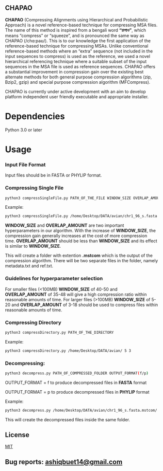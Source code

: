 ## CHAPAO
**CHAPAO** (Compressing  Alignments  using  Hierarchical  and  Probabilistic  Approach) is a novel reference-based technique for compressing MSA files. The name of this method is inspired from a bengali word **“চাপাও”**, which means “compress” or “squeeze”, and is pronounced the same way as CHAPAO (/chɑ:paʊ/). This is to our knowledge the first application of the reference-based technique for compressing MSAs. Unlike conventional reference-based methods where an “extra” sequence (not included in the input sequences to compress) is used as the reference, we used a novel hierarchical referencing technique where a suitable subset of the input sequences in the MSA file is used as reference sequences. CHAPAO offers a substantial improvement in compression gain over the existing best alternate methods for both general purpose compression algorithms (zip, Bzip2, gzip) and special purpose compression algorithm (MFCompress).

CHAPAO is currently under active development with an aim to develop platform independent user friendly executable and appropriate installer. 

# Dependencies 
Python 3.0 or later 

# Usage 
### Input File Format
Input files should be in FASTA or PHYLIP format.

### Compressing Single File

```bash
python3 compressSingleFile.py PATH_OF_THE_FILE WINDOW_SIZE OVERLAP_AMOUNT
```
Example:
```bash
python3 compressSingleFile.py /home/Desktop/DATA/avian/chr1_96_s.fasta 30 28
```
**WINDOW_SIZE** and **OVERLAP_AMOUNT** are two important hyperparameters in our algorithm.  With the increase of **WINDOW_SIZE**, the compression gain generally increases at the cost of more compression time. **OVERLAP_AMOUNT** should be less than **WINDOW_SIZE** and its effect is similar to  **WINDOW_SIZE**.

This will create a folder with extention **.mstcom** which is the output of the compression algorithm. There will be two separate files in the folder, namely metadata.txt and ref.txt.

### Guidelines for hyperparameter selection
For smaller files (<100MB) **WINDOW_SIZE** of 40-50 and **OVERLAP_AMOUNT** of 35-48 will give a high compression ratio within reasonable amounts of time.
For larger files (>100MB) **WINDOW_SIZE** of 5-20 and **OVERLAP_AMOUNT** of 3-18 should be used to compress files within reasonable amounts of time.
### Compressing Directory
```bash
python3 compressDirectory.py PATH_OF_THE_DIRECTORY
```
Example:
```bash
python3 compressDirectory.py /home/Desktop/DATA/avian/ 5 3
```

### Decompressing:

```bash
python3 decompress.py PATH_OF_COMPRESSED_FOLDER OUTPUT_FORMAT(f/p)
```


OUTPUT_FORMAT = f to produce decompressed files in **FASTA** format

OUTPUT_FORMAT = p to produce decompressed files in **PHYLIP** format

Example:
```bash
python3 decompress.py /home/Desktop/DATA/avian/chr1_96_s.fasta.mstcom/ f
```
This will create the decompressed files inside the same folder.

## License
[MIT](https://choosealicense.com/licenses/mit/)

## Bug reports: ashiqbuet14@gmail.com
